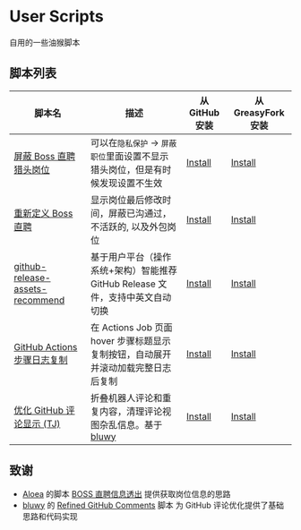 # User Scripts

自用的一些油猴脚本

## 脚本列表

| 脚本名                                         | 描述                                                                             | 从 GitHub 安装               | 从 GreasyFork 安装           |
| ---------------------------------------------- | -------------------------------------------------------------------------------- | ---------------------------- | ---------------------------- |
| [屏蔽 Boss 直聘猎头岗位][bh-github]            | 可以在`隐私保护` -> `屏蔽职位`里面设置不显示猎头岗位，但是有时候发现设置不生效   | [Install][bh-github-raw]     | [Install][bh-greasyfork]     |
| [重新定义 Boss 直聘][rb-github]                | 显示岗位最后修改时间，屏蔽已沟通过，不活跃的, 以及外包岗位                       | [Install][rb-github-raw]     | [Install][rb-greasyfork]     |
| [github-release-assets-recommend][grar-github] | 基于用户平台（操作系统+架构）智能推荐 GitHub Release 文件，支持中英文自动切换    | [Install][grar-github-raw]   | [Install][grar-greasyfork]   |
| [GitHub Actions 步骤日志复制][gacsl-github]    | 在 Actions Job 页面 hover 步骤标题显示复制按钮，自动展开并滚动加载完整日志后复制 | [Install][gacsl-github-raw]  | [Install][gacsl-greasyfork]  |
| [优化 GitHub 评论显示 (TJ)][rgc-tj-github]     | 折叠机器人评论和重复内容，清理评论视图杂乱信息。基于 [bluwy][bluwy-original]     | [Install][rgc-tj-github-raw] | [Install][rgc-tj-greasyfork] |

[bh-github]: https://github.com/tjx666/user-scripts/blob/main/block-hunter.user.js
[bh-github-raw]: https://raw.githubusercontent.com/tjx666/user-scripts/main/block-hunter.user.js
[bh-greasyfork]: https://greasyfork.org/zh-CN/scripts/489722-%E5%B1%8F%E8%94%BD-boss-%E7%9B%B4%E8%81%98%E7%8C%8E%E5%A4%B4%E5%B2%97%E4%BD%8D
[rb-github]: https://github.com/tjx666/user-scripts/blob/main/refined-boss.user.js
[rb-github-raw]: https://raw.githubusercontent.com/tjx666/user-scripts/main/refined-boss.user.js
[rb-greasyfork]: https://greasyfork.org/zh-CN/scripts/489794-%E9%87%8D%E6%96%B0%E5%AE%9A%E4%B9%89boss%E7%9B%B4%E8%81%98
[grar-github]: https://github.com/tjx666/user-scripts/blob/main/github-release-assets-recommend.user.js
[grar-github-raw]: https://raw.githubusercontent.com/tjx666/user-scripts/main/github-release-assets-recommend.user.js
[rgc-tj-github]: https://github.com/tjx666/user-scripts/blob/main/refined-gitHub-comments-tj.user.js
[rgc-tj-github-raw]: https://raw.githubusercontent.com/tjx666/user-scripts/main/refined-gitHub-comments-tj.user.js
[grar-greasyfork]: https://update.greasyfork.org/scripts/548506/github-release-assets-recommend.user.js
[rgc-tj-greasyfork]: https://update.greasyfork.org/scripts/548507/Refined%20GitHub%20Comments%20%28TJ%29.user.js
[bluwy-original]: https://github.com/bluwy/refined-github-comments
[gacsl-github]: https://github.com/tjx666/user-scripts/blob/main/github-actions-copy-logs.user.js
[gacsl-github-raw]: https://raw.githubusercontent.com/tjx666/user-scripts/main/github-actions-copy-logs.user.js
[gacsl-greasyfork]: https://update.greasyfork.org/scripts/548508/github-actions-copy-logs.user.js

## 致谢

- [Aloea](https://blog.liluhui.cn) 的脚本 [BOSS 直聘信息透出](https://greasyfork.org/zh-CN/scripts/486545-boss%E7%9B%B4%E8%81%98%E4%BF%A1%E6%81%AF%E9%80%8F%E5%87%BA)
  提供获取岗位信息的思路
- [bluwy](https://github.com/bluwy) 的 [Refined GitHub Comments](https://github.com/bluwy/refined-github-comments) 脚本
  为 GitHub 评论优化提供了基础思路和代码实现
